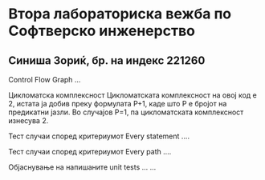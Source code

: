 # Втора лабораториска вежба по Софтверско инженерство
## Синиша Зориќ, бр. на индекс 221260

Control Flow Graph
...

Цикломатска комплексност
Цикломатската комплексност на овој код е 2, истата ја добив преку формулата P+1, каде што P е бројот на предикатни јазли. Во случајoв P=1, па цикломатската комплексност изнесува 2.

Тест случаи според критериумот Every statement
....

Тест случаи според критериумот Every path
....

Објаснување на напишаните unit tests
... ...
